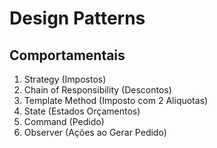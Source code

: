 # Design Patterns

## Comportamentais

1. Strategy (Impostos)
2. Chain of Responsibility (Descontos)
3. Template Method (Imposto com 2 Aliquotas)
4. State (Estados Orçamentos)
5. Command (Pedido)
6. Observer (Ações ao Gerar Pedido)